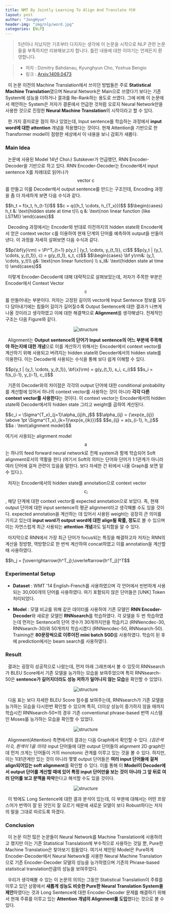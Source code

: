 ```yaml
---
title: NMT By Jointly Learning To Align And Translate 리뷰
layout: post
author: "JongHyun"
header-img: "img/nlp/word.jpg"
categories: [NLP]
---
```


> 5년이나 지났지만 기초부터 다지자는 생각에 이 논문을 시작으로 NLP 관련 논문들을 부족하지만 리뷰해보고자 합니다. 틀린 내용에 대한 이야기는 언제든지 환영합니다.

> - 저자 : Dzmitry Bahdanau, Kyunghyun Cho, Yoshua Bengio
> - 링크 : [Arxiv.1409.0473](https://arxiv.org/abs/1409.0473)

&nbsp;&nbsp;이 논문 이전의 Machine Translation에서 쓰이던 방법들은 주로 **Statistical Machine Translation**였으며 Neural Network은 Main으로 쓰였다기 보다는 기존 System에 성능을 더하거나 결과를 Re-Rank하는 용도로 쓰였다.
그에 비해 이 논문에서 제안하는 System은 저자가 결론에서 언급한 것처럼 오로지 Neural Network만을 사용한 것으로 진정한 **Neural Machine Translation**의 시작이라고 할 수 있다.

&nbsp;&nbsp;한 가지 흥미로운 점이 하나 있었는데, Input sentence를 학습하는 과정에서 **input word에 대한 attention** 개념을 적용했다는 것이다. 현재 Attention을 기반으로 한 Transformer model이 점령한 세상에서 이 내용을 보니 감회가 새롭다.

### Main Idea

&nbsp;&nbsp;논문에 사용된 Model 14년 Cho나 Sutskever가 언급했던, RNN Encoder-Decoder을 기반으로 하고 있다. RNN Encoder-Decoder는 Encoder에서 input sentence X를 차례대로 읽어나가 $$\text{vector c}$$를 만들고 이를 Decoder에서 output sentence를 만드는 구조인데,
Encoding 과정을 좀 더 자세하게 보면 다음 수식과 같다.

<p>
$$h_t = f(x_t, h_{t-1})$$
$$c = q({h_1, \cdots, h_{T_x}})$$
$$\begin{cases}
h_t &: \text{hidden state at time t}\\
q &: \text{non linear function (like LSTM)}
\end{cases}$$
</p>

&nbsp;&nbsp;Decoding 과정에서는 Encoder와 반대로 이전까지의 hidden state와 Encoder에서 얻은 context vector c를 이용하여 현재 단계의 단어를 예측하여 output을 만들어낸다. 이 과정을 자세히 살펴보면 다음 수식과 같다.

<p>
$$p(\bf{y}\rm) = \Pi^T_{t=1} p(y_t | {y_1, \cdots, y_{t_1}}, c)$$
$$p(y_t | {y_1, \cdots, y_{t_1}}, c) = g(y_{t_1}, s_t, c)$$
$$\begin{cases}
\bf y\rm&: (y_1, \cdots, y_t)\\
g&: \text{non linear function} \\
s_t&: \text{hidden state at time t}
\end{cases}$$
</p>

&nbsp;&nbsp;이렇게 Encoder-Decoder에 대해 대략적으로 살펴보았는데, 저자가 주목한 부분은 Encoder에서 Context Vector $$\text{c}$$를 만들어내는 부분이다. 저자는 고정된 길이의 vector에 Input Sentence 정보를 모두 다 담아내기에는 힘들어 길이가 길어질수록 Output Sentence에 대한 결과가 나쁘게 나올 것이라고 생각하였고 이에 대한 해결책으로 **Alignment**를 생각해냈다. 전체적인 구조는 다음 Figure와 같다.

<center><img src="/img/nlp/arxiv1409_img1.jpg" alt="structure"></center>

&nbsp;&nbsp;Alignment는 **Output sentence의 단어가 Input sentence의 어느 부분에 주목해야 하는지에 대한 개념**으로 이를 계산하기 위해서는 Encoder에서 context vector를 계산하기 위해 사용되고 버려지는 hidden state와 Decoder에서의 hidden state를 이용한다. 이는 Decoder에 사용되는 수식을 통해 보다 쉽게 이해할 수 있다.

<p>
$$p(y_t | {y_1, \cdots, y_{t_1}}, \bf{x}\rm) = g(y_{t_1}, s_i, c_i)$$
$$s_i = f(s_{i-1}, y_{i-1}, c_i)$$
</p>

&nbsp;&nbsp;기존의 Decoder와의 차이점은 각각의 output 단어에 대한 conditional probability를 계산함에 있어서 하나의 context vector를 사용하는 것이 아니라 **각각 다른 context vector를 사용한다**는 것이다. 이 context vector는 Encoder에서의 hidden state와 Decoder에서의 hidden state 그리고 weight를 곱하여 계산된다.

<p>
$$c_i = \Sigma^{T_x}_{j=1}\alpha_{ij}h_j$$
$$\alpha_{ij} = {\exp{e_{ij}} \above 1pt \Sigma^{T_x}_{k=1}\exp{e_{ik}}}$$
$$e_{ij} = a(s_{i-1}, h_j)$$
$$a : \text{alignment model}$$
</p>

여기서 사용되는 alignment model $$\text{a}$$는 하나의 feed forward neural network로 전체 system과 함께 학습되어 Soft alignment로서의 역활을 한다 (여기서 Soft의 의미는 단어와 단어가 1:1관계가 아니라 여러 단어에 걸쳐 관련이 있음을 말한다. 보다 자세한 건 뒤에서 나올 Graph를 보면 알 수 있다.).

&nbsp;&nbsp;저자는 Encoder에서의 hidden state를 annotation으로 context vector $$c_{i}$$, 해당 단계에 대한 context vector를 expected annotation으로 보았다. 즉, 현재 output 단어에 대한 input sentence의 평균 alignment라고 생각해볼 수도 있을 것이다. expected annotation을 계산하는 데 있어서 사용된 weight는 굉장히 큰 의미를 가지고 있는데 **input word가 output word에 대한 align될 확률, 정도**로 볼 수 있으며 이는 자연스럽게 최근 사용되는 **attention 개념**과도 일치함을 알 수 있다.

&nbsp;&nbsp;마지막으로 RNN에서 가장 최근 단어가 focus되는 특징을 해결하고자 저자는 RNN의 계산을 정방향, 역방향으로 한 번씩 계산하여 concat하였고 이를 annotation을 계산할 때 사용하였다.

<p>
$$h_j = [\overrightarrow{h^T_j};\overleftarrow{h^T_j}]^T$$
</p>

### Experimental Setup

- **Dataset** : WMT '14 English-French를 사용하였으며 각 언어에서 빈번하게 사용되는 30,000개의 단어를 사용하였다. 여기 포함되지 않은 단어들은 [UNK] Token 처리되었다.

- **Model** : 모델 비교를 위해 같은 데이터를 사용하여 기존 모델인 **RNN Encoder-Decoder**와 새로운 모델인 **RNNsearch**를 학습하였다. 각 모델을 두 번 학습하였는데 먼저는 Sentence의 단어 갯수가 30개까지만을 학습키고 (RNNencdec-30, RNNsearch-30)와 50개까지 학습시켰다 (RNNencdec-50, RNNsearch-50). Training은 **80문장씩으로 이루어진 mini batch SGD**를 사용하였다. 학습이 된 후에 prediction에서는 beam search를 사용하였다.

### Result

&nbsp;&nbsp;결과는 굉장히 성공적으로 나왔는데, 먼저 아래 그래프에서 볼 수 있듯이 RNNsearch가 BLEU Score에서 기존 모델을 능가하는 모습을 보여주었으며 특히 RNNsearch-50은 **sentence가 길어지더라도 성능 저하가 일어나지 않는 모습**을 확인할 수 있었다.

<center><img src="/img/nlp/arxiv1409_img2.jpg" alt="structure"></center>

&nbsp;&nbsp;다음 표는 보다 자세한 BLEU Score 점수를 보여주는데, RNNsearch가 기존 모델을 능가하는 모습을 다시한번 확인할 수 있으며 특히, 더이상 성능이 증가하지 않을 때까지 학습시킨 RNNsearch-50\*의 경우 기존 conventional phrase-based 번역 시스템인 Moses를 능가하는 모습을 확인할 수 있었다.

<center><img src="/img/nlp/arxiv1409_img3.jpg" alt="structure"></center>

&nbsp;&nbsp;Alignment(Attention) 측면에서의 결과는 다음 Graph에서 확인할 수 있다. _(검은색이 0, 흰색이 1을 의미)_ input 단어들에 대한 output 단어들의 alignment 2D graph인데 먼저 크게는 단어들이 거의 monotonic 관계를 이루고 있는 것을 볼 수 있다. 하지만, 이는 1대1관계만 있는 것이 아니라 몇몇 output 단어들은 **여러 input 단어들에 걸쳐 align되어있는 soft alignment**를 확인할 수 있다. 이를 통해 이 **Model이 Decoder에서 output 단어를 계산할 때에 있어 특정 input 단어만을 보는 것이 아니라 그 앞 뒤로 여러 단어를 보고 문맥을 파악**한다고 해석할 수도 있을 것이다.

<center><img src="/img/nlp/arxiv1409_img4.jpg" alt="structure"></center>

&nbsp;&nbsp;이 밖에도 Long Sentence에 대한 결과 분석이 있는데, 이 부분에 대해서는 어떤 프랑스어가 번역이 잘 된 것인지 잘 모르기 때문에 새로운 모델이 보다 Robust하다는 저자의 말을 그대로 따르도록 하겠다.

### Conclusion

&nbsp;&nbsp;이 논문 이전 많은 논문들이 Neural Network를 Machine Translation에 사용하려고 했지만 이는 기존 Statistical Translation에 부수적으로 사용하는 것일 뿐, Pure한 Machine Translation은 찾아보기 힘들었다. 여기서 제안된 Model은 Pure하게 Encoder-Decoder에서 Neural Network를 사용한 Neural Machine Translation으로 기존 Encoder-Decoder 모델의 성능을 능가하였으며 기존의 Phrase-based statistical translation만큼의 성능을 보여주었다.

&nbsp;&nbsp;우리가 생각해볼 수 있는 이 논문의 의의는 그동안 Statistical Translation이 주류를 이루고 있던 상황에서 **새롭게 성능도 비슷한 Pure한 Neural Translation System을 제안**하였다는 것과 Long Sentence에 대한 Encoder-Decoder 문제를 해결하기 위해서 현재 주류를 이루고 있는 **Attention 개념의 Alignment를 도입**했다는 것으로 볼 수 있다.
